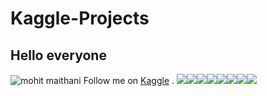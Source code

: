 # Kaggle-Projects

## Hello everyone

![mohit maithani](https://www.kaggle.com/static/images/site-logo.png)
Follow me  on [Kaggle](https://www.kaggle.com/mohitmaithani) .
[![](https://sourcerer.io/fame/mmaithani/mmaithani/Kaggle-Projects/images/0)](https://sourcerer.io/fame/mmaithani/mmaithani/Kaggle-Projects/links/0)[![](https://sourcerer.io/fame/mmaithani/mmaithani/Kaggle-Projects/images/1)](https://sourcerer.io/fame/mmaithani/mmaithani/Kaggle-Projects/links/1)[![](https://sourcerer.io/fame/mmaithani/mmaithani/Kaggle-Projects/images/2)](https://sourcerer.io/fame/mmaithani/mmaithani/Kaggle-Projects/links/2)[![](https://sourcerer.io/fame/mmaithani/mmaithani/Kaggle-Projects/images/3)](https://sourcerer.io/fame/mmaithani/mmaithani/Kaggle-Projects/links/3)[![](https://sourcerer.io/fame/mmaithani/mmaithani/Kaggle-Projects/images/4)](https://sourcerer.io/fame/mmaithani/mmaithani/Kaggle-Projects/links/4)[![](https://sourcerer.io/fame/mmaithani/mmaithani/Kaggle-Projects/images/5)](https://sourcerer.io/fame/mmaithani/mmaithani/Kaggle-Projects/links/5)[![](https://sourcerer.io/fame/mmaithani/mmaithani/Kaggle-Projects/images/6)](https://sourcerer.io/fame/mmaithani/mmaithani/Kaggle-Projects/links/6)[![](https://sourcerer.io/fame/mmaithani/mmaithani/Kaggle-Projects/images/7)](https://sourcerer.io/fame/mmaithani/mmaithani/Kaggle-Projects/links/7)

<a href="https://sourcerer.io/mmaithani"><img src="https://img.shields.io/badge/Python-124%20commits-orange.svg" alt=""></a>
